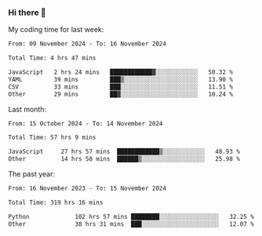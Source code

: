### Hi there 👋

My coding time for last week:

<!--START_SECTION:week-->

```txt
From: 09 November 2024 - To: 16 November 2024

Total Time: 4 hrs 47 mins

JavaScript   2 hrs 24 mins   ████████████▓░░░░░░░░░░░░   50.32 %
YAML         39 mins         ███▒░░░░░░░░░░░░░░░░░░░░░   13.90 %
CSV          33 mins         ███░░░░░░░░░░░░░░░░░░░░░░   11.51 %
Other        29 mins         ██▓░░░░░░░░░░░░░░░░░░░░░░   10.24 %
```

<!--END_SECTION:week-->

Last month:

<!--START_SECTION:month-->

```txt
From: 15 October 2024 - To: 14 November 2024

Total Time: 57 hrs 9 mins

JavaScript     27 hrs 57 mins  ████████████▒░░░░░░░░░░░░   48.93 %
Other          14 hrs 50 mins  ██████▒░░░░░░░░░░░░░░░░░░   25.98 %
```

<!--END_SECTION:month-->

The past year:

<!--START_SECTION:year-->

```txt
From: 16 November 2023 - To: 15 November 2024

Total Time: 319 hrs 16 mins

Python             102 hrs 57 mins ████████░░░░░░░░░░░░░░░░░   32.25 %
Other              38 hrs 31 mins  ███░░░░░░░░░░░░░░░░░░░░░░   12.07 %
```

<!--END_SECTION:year-->
